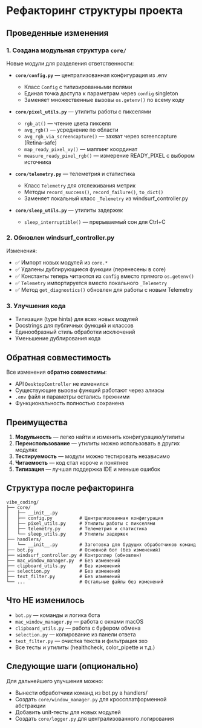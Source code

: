 # Рефакторинг структуры проекта

## Проведенные изменения

### 1. Создана модульная структура `core/`

Новые модули для разделения ответственности:

- **`core/config.py`** — централизованная конфигурация из .env
  - Класс `Config` с типизированными полями
  - Единая точка доступа к параметрам через `config` singleton
  - Заменяет множественные вызовы `os.getenv()` по всему коду

- **`core/pixel_utils.py`** — утилиты работы с пикселями
  - `rgb_at()` — чтение цвета пикселя
  - `avg_rgb()` — усреднение по области
  - `avg_rgb_via_screencapture()` — захват через screencapture (Retina-safe)
  - `map_ready_pixel_xy()` — маппинг координат
  - `measure_ready_pixel_rgb()` — измерение READY_PIXEL с выбором источника

- **`core/telemetry.py`** — телеметрия и статистика
  - Класс `Telemetry` для отслеживания метрик
  - Методы `record_success()`, `record_failure()`, `to_dict()`
  - Заменяет локальный класс `_Telemetry` из windsurf_controller.py

- **`core/sleep_utils.py`** — утилиты задержек
  - `sleep_interruptible()` — прерываемый сон для Ctrl+C

### 2. Обновлен windsurf_controller.py

Изменения:
- ✅ Импорт новых модулей из `core.*`
- ✅ Удалены дублирующиеся функции (перенесены в core)
- ✅ Константы теперь читаются из `config` вместо прямого `os.getenv()`
- ✅ `Telemetry` импортируется вместо локального `_Telemetry`
- ✅ Метод `get_diagnostics()` обновлен для работы с новым Telemetry

### 3. Улучшения кода

- Типизация (type hints) для всех новых модулей
- Docstrings для публичных функций и классов
- Единообразный стиль обработки исключений
- Уменьшение дублирования кода

## Обратная совместимость

Все изменения **обратно совместимы**:
- API `DesktopController` не изменился
- Существующие вызовы функций работают через алиасы
- `.env` файл и параметры остались прежними
- Функциональность полностью сохранена

## Преимущества

1. **Модульность** — легко найти и изменить конфигурацию/утилиты
2. **Переиспользование** — утилиты можно использовать в других модулях
3. **Тестируемость** — модули можно тестировать независимо
4. **Читаемость** — код стал короче и понятнее
5. **Типизация** — лучшая поддержка IDE и меньше ошибок

## Структура после рефакторинга

```
vibe_coding/
├── core/
│   ├── __init__.py
│   ├── config.py          # Централизованная конфигурация
│   ├── pixel_utils.py     # Утилиты работы с пикселями
│   ├── telemetry.py       # Телеметрия и статистика
│   └── sleep_utils.py     # Утилиты задержек
├── handlers/
│   └── __init__.py        # Заготовка для будущих обработчиков команд
├── bot.py                 # Основной бот (без изменений)
├── windsurf_controller.py # Контроллер (обновлен)
├── mac_window_manager.py  # Без изменений
├── clipboard_utils.py     # Без изменений
├── selection.py           # Без изменений
├── text_filter.py         # Без изменений
└── ...                    # Остальные файлы без изменений
```

## Что НЕ изменилось

- `bot.py` — команды и логика бота
- `mac_window_manager.py` — работа с окнами macOS
- `clipboard_utils.py` — работа с буфером обмена
- `selection.py` — копирование из панели ответа
- `text_filter.py` — очистка текста и фильтрация эхо
- Все тесты и утилиты (healthcheck, color_pipette и т.д.)

## Следующие шаги (опционально)

Для дальнейшего улучшения можно:
- Вынести обработчики команд из bot.py в handlers/
- Создать `core/window_manager.py` для кроссплатформенной абстракции
- Добавить unit-тесты для новых модулей
- Создать `core/logger.py` для централизованного логирования
